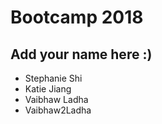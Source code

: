 # Bootcamp 2018

## Add your name here :)
* Stephanie Shi
* Katie Jiang
* Vaibhaw Ladha 
* Vaibhaw2Ladha
